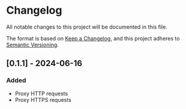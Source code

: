 <!-- markdownlint-disable blanks-around-headings blanks-around-lists no-duplicate-heading -->

# Changelog

All notable changes to this project will be documented in this file.

The format is based on [Keep a Changelog](https://keepachangelog.com/en/1.0.0/),
and this project adheres to [Semantic Versioning](https://semver.org/spec/v2.0.0.html).

<!-- next-header 
## [Unreleased] - ReleaseDate

## [0.1.1] - 2019-09-03
### Added
- New features go here in a bullet list

### Changed
- Changes to existing functionality go here in a bullet list

### Deprecated
- Mark features soon-to-be removed in a bullet list

### Removed
- Features that have been removed in a bullet list

### Fixed
- Bug fixes in a bullet list

### Security
- Changes/fixes related to security vulnerabilities in a bullet list

--> 

## [0.1.1] - 2024-06-16
### Added
- Proxy HTTP requests
- Proxy HTTPS requests
